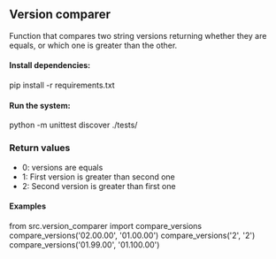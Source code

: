 ## Version comparer

Function that compares two string versions returning whether they are equals, or which one is greater than the other.   

#### Install dependencies:
pip install -r requirements.txt

#### Run the system:
python -m unittest discover ./tests/

### Return values
- 0: versions are equals
- 1: First version is greater than second one
- 2: Second version is greater than first one

#### Examples
from src.version_comparer import compare_versions
compare_versions('02.00.00', '01.00.00')
compare_versions('2', '2')
compare_versions('01.99.00', '01.100.00')

